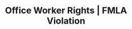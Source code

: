 ---
title: Office Worker Rights | FMLA Violation
layout: entitlement
name: Office Worker
experience: "I feel like I am not getting the leave I am entitled to."
right: wage-rights
entitlement:
  - header: You have the right to take unpaid leave.
  - description: You have the right to (eligible employees of covered employers)  take unpaid, job-protected leave for specified family and medical reasons with continuation of group health insurance coverage under the same terms and conditions as if the employee had not taken leave. If you are eligible, you have:<ul><li>Twelve workweeks of leave in a 12-month period for:</li><li>the birth of a child and to care for the newborn child within one year of birth</li><li>the placement with the employee of a child for adoption or foster care and to care for the newly placed child within one year of placement</li><li>to care for the employee’s spouse, child, or parent who has a serious health condition</li><li>a serious health condition that makes the employee unable to perform the essential functions of his or her job</li><li>any qualifying exigency arising out of the fact that the employee’s spouse, son, daughter, or parent is a covered military member on “covered active duty; or</li><li>Twenty-six workweeks of leave during a single 12-month period to care for a covered servicemember with a serious injury or illness if the eligible employee is the servicemember’s spouse, son, daughter, parent, or next of kin (military caregiver leave).</li>
actions:
  - { header: "File a complaint to protect your right to unpaid leave.", description: "The Department of Labor can help. Start by filing a claim.", id: "whd-claim", cta: "File Now" }
  
---